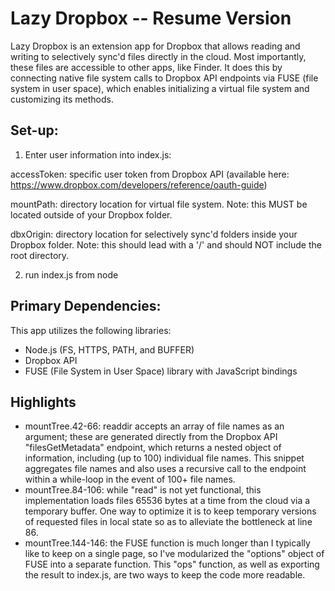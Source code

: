 # Lazy Dropbox -- Resume Version

Lazy Dropbox is an extension app for Dropbox that allows reading and writing to selectively sync'd files directly in the cloud. Most importantly, these files are accessible to other apps, like Finder. It does this by connecting native file system calls to Dropbox API endpoints via FUSE (file system in user space), which enables initializing a virtual file system and customizing its methods.

## Set-up:

1. Enter user information into index.js:

  accessToken: specific user token from Dropbox API (available here: https://www.dropbox.com/developers/reference/oauth-guide)

  mountPath: directory location for virtual file system. Note: this MUST be located outside of your Dropbox folder.

  dbxOrigin: directory location for selectively sync'd folders inside your Dropbox folder. Note: this should lead with a '/' and should NOT include the root directory.

2. run index.js from node

## Primary Dependencies:

This app utilizes the following libraries:
- Node.js (FS, HTTPS, PATH, and BUFFER)
- Dropbox API
- FUSE (File System in User Space) library with JavaScript bindings

## Highlights

- mountTree.42-66: readdir accepts an array of file names as an argument; these are generated directly from the Dropbox API "filesGetMetadata" endpoint, which returns a nested object of information, including (up to 100) individual file names. This snippet aggregates file names and also uses a recursive call to the endpoint within a while-loop in the event of 100+ file names.
- mountTree.84-106: while "read" is not yet functional, this implementation loads files 65536 bytes at a time from the cloud via a temporary buffer. One way to optimize it is to keep temporary versions of requested files in local state so as to alleviate the bottleneck at line 86.
- mountTree.144-146: the FUSE function is much longer than I typically like to keep on a single page, so I've modularized the "options" object of FUSE into a separate function. This "ops" function, as well as exporting the result to index.js, are two ways to keep the code more readable.
